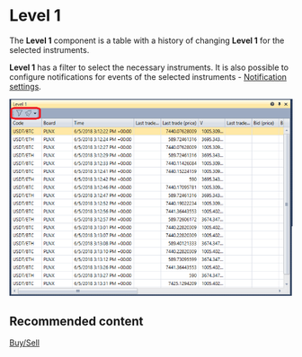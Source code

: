# Level 1

The **Level 1** component is a table with a history of changing **Level 1** for the selected instruments.

**Level 1** has a filter to select the necessary instruments. It is also possible to configure notifications for events of the selected instruments \- [Notification settings](Designer_notification_Setting.md).

![Terminal Level1 00](../images/Terminal_Level1_00.png)

## Recommended content

[Buy\/Sell](Terminal_Buy_Sell.md)
